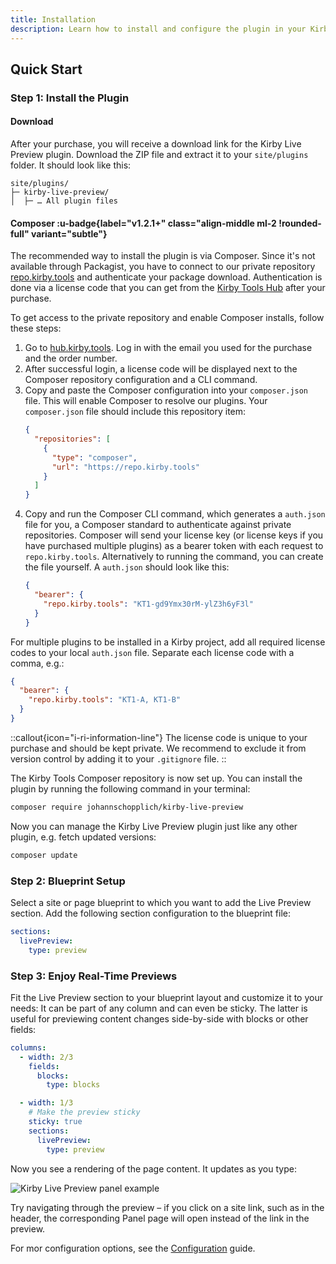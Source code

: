 ```yaml
---
title: Installation
description: Learn how to install and configure the plugin in your Kirby project.
---
```


## Quick Start

### Step 1: Install the Plugin

#### Download

After your purchase, you will receive a download link for the Kirby Live Preview plugin. Download the ZIP file and extract it to your `site/plugins` folder. It should look like this:

```
site/plugins/
├─ kirby-live-preview/
│  ├─ … All plugin files
```

#### Composer :u-badge{label="v1.2.1+" class="align-middle ml-2 !rounded-full" variant="subtle"}

The recommended way to install the plugin is via Composer. Since it's not available through Packagist, you have to connect to our private repository [repo.kirby.tools](https://repo.kirby.tools) and authenticate your package download. Authentication is done via a license code that you can get from the [Kirby Tools Hub](https://hub.kirby.tools) after your purchase.

To get access to the private repository and enable Composer installs, follow these steps:

1. Go to [hub.kirby.tools](https://hub.kirby.tools). Log in with the email you used for the purchase and the order number.
2. After successful login, a license code will be displayed next to the Composer repository configuration and a CLI command.
3. Copy and paste the Composer configuration into your `composer.json` file. This will enable Composer to resolve our plugins. Your `composer.json` file should include this repository item:
   ```json [composer.json]
   {
     "repositories": [
       {
         "type": "composer",
         "url": "https://repo.kirby.tools"
       }
     ]
   }
   ```
4. Copy and run the Composer CLI command, which generates a `auth.json` file for you, a Composer standard to authenticate against private repositories. Composer will send your license key (or license keys if you have purchased multiple plugins) as a bearer token with each request to `repo.kirby.tools`. Alternatively to running the command, you can create the file yourself. A `auth.json` should look like this:
   ```json [auth.json]
   {
     "bearer": {
       "repo.kirby.tools": "KT1-gd9Ymx30rM-ylZ3h6yF3l"
     }
   }
   ```

For multiple plugins to be installed in a Kirby project, add all required license codes to your local `auth.json` file. Separate each license code with a comma, e.g.:

```json [auth.json]
{
  "bearer": {
    "repo.kirby.tools": "KT1-A, KT1-B"
  }
}
```

::callout{icon="i-ri-information-line"}
The license code is unique to your purchase and should be kept private. We recommend to exclude it from version control by adding it to your `.gitignore` file.
::

The Kirby Tools Composer repository is now set up. You can install the plugin by running the following command in your terminal:

```bash
composer require johannschopplich/kirby-live-preview
```

Now you can manage the Kirby Live Preview plugin just like any other plugin, e.g. fetch updated versions:

```bash
composer update
```

### Step 2: Blueprint Setup

Select a site or page blueprint to which you want to add the Live Preview section. Add the following section configuration to the blueprint file:

```yaml [pages/default.yml]
sections:
  livePreview:
    type: preview
```

### Step 3: Enjoy Real-Time Previews

Fit the Live Preview section to your blueprint layout and customize it to your needs: It can be part of any column and can even be sticky. The latter is useful for previewing content changes side-by-side with blocks or other fields:

```yaml [pages/default.yml]
columns:
  - width: 2/3
    fields:
      blocks:
        type: blocks

  - width: 1/3
    # Make the preview sticky
    sticky: true
    sections:
      livePreview:
        type: preview
```

Now you see a rendering of the page content. It updates as you type:

![Kirby Live Preview panel example](/img/kirby-live-preview-panel-example.png)

Try navigating through the preview – if you click on a site link, such as in the header, the corresponding Panel page will open instead of the link in the preview.

For mor configuration options, see the [Configuration](/docs/live-preview/configuration) guide.
